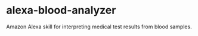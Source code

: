 # alexa-blood-analyzer
Amazon Alexa skill for interpreting medical test results from blood samples.
